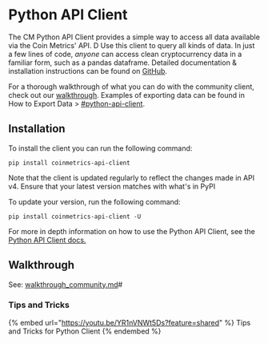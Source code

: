 # Python API Client

The CM Python API Client provides a simple way to access all data available via the Coin Metrics' API. D Use this client to query all kinds of data. In just a few lines of code, _anyone_ can access clean cryptocurrency data in a familiar form, such as a pandas dataframe. Detailed documentation & installation instructions can be found on [GitHub](https://coinmetrics.github.io/api-client-python/site/index.html).

For a thorough walkthrough of what you can do with the community client, check out our [walkthrough](../tutorials-and-examples/tutorials/walkthrough_community.md). Examples of exporting data can be found in How to Export Data > [#python-api-client](../tutorials-and-examples/user-guides/exporting-data.md#python-api-client "mention").

## Installation

To install the client you can run the following command:

`pip install coinmetrics-api-client`

Note that the client is updated regularly to reflect the changes made in API v4. Ensure that your latest version matches with what's in PyPI

To update your version, run the following command:

`pip install coinmetrics-api-client -U`

For more in depth information on how to use the Python API Client, see the [Python API Client docs.](https://coinmetrics.github.io/api-client-python/site/index.html)

## Walkthrough

See: [walkthrough\_community.md](../tutorials-and-examples/tutorials/walkthrough_community.md "mention")#

### Tips and Tricks

{% embed url="https://youtu.be/YR1nVNWt5Ds?feature=shared" %}
Tips and Tricks for Python Client
{% endembed %}
